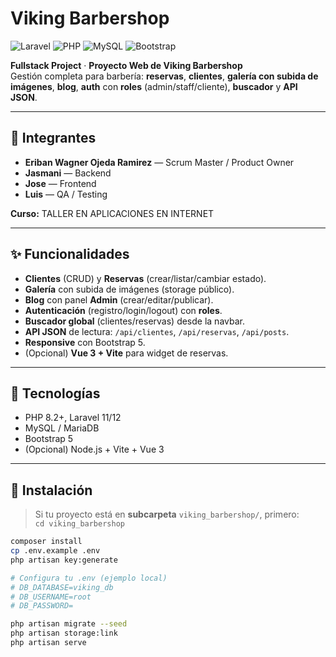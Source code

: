 # Viking Barbershop

![Laravel](https://img.shields.io/badge/Laravel-11/12-red)
![PHP](https://img.shields.io/badge/PHP-%3E=8.2-777bb4)
![MySQL](https://img.shields.io/badge/MySQL-8.x-blue)
![Bootstrap](https://img.shields.io/badge/Bootstrap-5.x-7952B3)

**Fullstack Project** · **Proyecto Web de Viking Barbershop**  
Gestión completa para barbería: **reservas**, **clientes**, **galería con subida de imágenes**, **blog**, **auth** con **roles** (admin/staff/cliente), **buscador** y **API JSON**.

---

## 👥 Integrantes
- **Eriban Wagner Ojeda Ramirez** — Scrum Master / Product Owner
- **Jasmani** — Backend
- **Jose** — Frontend
- **Luis** — QA / Testing

**Curso:** TALLER EN APLICACIONES EN INTERNET

---

## ✨ Funcionalidades
- **Clientes** (CRUD) y **Reservas** (crear/listar/cambiar estado).
- **Galería** con subida de imágenes (storage público).
- **Blog** con panel **Admin** (crear/editar/publicar).
- **Autenticación** (registro/login/logout) con **roles**.
- **Buscador global** (clientes/reservas) desde la navbar.
- **API JSON** de lectura: `/api/clientes`, `/api/reservas`, `/api/posts`.
- **Responsive** con Bootstrap 5.
- (Opcional) **Vue 3 + Vite** para widget de reservas.

---

## 🧱 Tecnologías
- PHP 8.2+, Laravel 11/12
- MySQL / MariaDB
- Bootstrap 5
- (Opcional) Node.js + Vite + Vue 3

---

## 🚀 Instalación
> Si tu proyecto está en **subcarpeta** `viking_barbershop/`, primero:  
> `cd viking_barbershop`

```bash
composer install
cp .env.example .env
php artisan key:generate

# Configura tu .env (ejemplo local)
# DB_DATABASE=viking_db
# DB_USERNAME=root
# DB_PASSWORD=

php artisan migrate --seed
php artisan storage:link
php artisan serve
